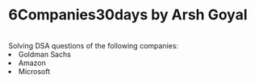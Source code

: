 # 6Companies30days by Arsh Goyal
 <br>
Solving DSA questions of the following companies:<br>
<li>Goldman Sachs</li>
<li>Amazon</li>
<li>Microsoft</li>
